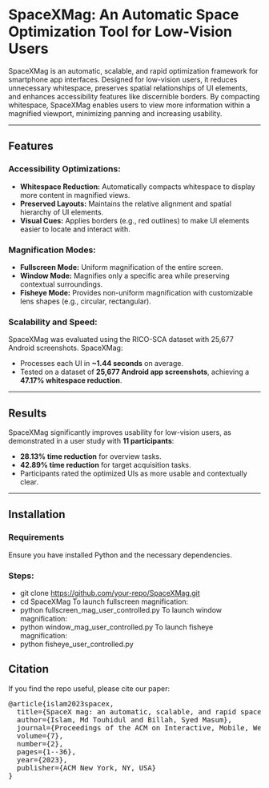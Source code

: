 # SpaceXMag: An Automatic Space Optimization Tool for Low-Vision Users

SpaceXMag is an automatic, scalable, and rapid optimization framework for smartphone app interfaces. Designed for low-vision users, it reduces unnecessary whitespace, preserves spatial relationships of UI elements, and enhances accessibility features like discernible borders. By compacting whitespace, SpaceXMag enables users to view more information within a magnified viewport, minimizing panning and increasing usability.

---

## Features

### Accessibility Optimizations:
- **Whitespace Reduction:** Automatically compacts whitespace to display more content in magnified views.
- **Preserved Layouts:** Maintains the relative alignment and spatial hierarchy of UI elements.
- **Visual Cues:** Applies borders (e.g., red outlines) to make UI elements easier to locate and interact with.

### Magnification Modes:
- **Fullscreen Mode:** Uniform magnification of the entire screen.
- **Window Mode:** Magnifies only a specific area while preserving contextual surroundings.
- **Fisheye Mode:** Provides non-uniform magnification with customizable lens shapes (e.g., circular, rectangular).

### Scalability and Speed:
SpaceXMag was evaluated using the RICO-SCA dataset with 25,677 Android screenshots.
SpaceXMag:
- Processes each UI in **~1.44 seconds** on average.
- Tested on a dataset of **25,677 Android app screenshots**, achieving a **47.17% whitespace reduction**.

---

## Results

SpaceXMag significantly improves usability for low-vision users, as demonstrated in a user study with **11 participants**:
- **28.13% time reduction** for overview tasks.
- **42.89% time reduction** for target acquisition tasks.
- Participants rated the optimized UIs as more usable and contextually clear.

---

## Installation

### Requirements
Ensure you have installed Python and the necessary dependencies.

### Steps:
- git clone https://github.com/your-repo/SpaceXMag.git
- cd SpaceXMag
To launch fullscreen magnification:
- python fullscreen_mag_user_controlled.py
To launch window magnification:
- python window_mag_user_controlled.py
To launch fisheye magnification:
- python fisheye_user_controlled.py

## Citation
If you find the repo useful, please cite our paper:

<pre>
@article{islam2023spacex,
  title={SpaceX mag: an automatic, scalable, and rapid space compactor for optimizing smartphone app interfaces for low-vision users},
  author={Islam, Md Touhidul and Billah, Syed Masum},
  journal={Proceedings of the ACM on Interactive, Mobile, Wearable and Ubiquitous Technologies},
  volume={7},
  number={2},
  pages={1--36},
  year={2023},
  publisher={ACM New York, NY, USA}
}
</pre>

